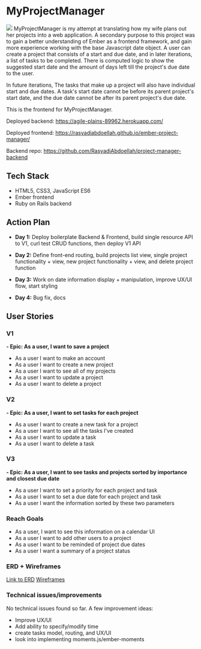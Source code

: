 
# MyProjectManager
![](https://i.imgur.com/7CDeJsb.png)
MyProjectManager is my attempt at translating how my wife plans out her projects into a web application. A secondary purpose to this project was to gain a better understanding of Ember as a frontend framework, and gain more experience working with the base Javascript date object. A user can create a project that consists of a start and due date, and in later iterations, a list of tasks to be completed. There is computed logic to show the suggested start date and the amount of days left till the project's due date to the user. 

In future iterations, The tasks that make up a project will also have individual start and due dates. A task's start date cannot be before its parent project's start date, and the due date cannot be after its parent project's due date.

This is the frontend for MyProjectManager.

Deployed backend: https://agile-plains-89962.herokuapp.com/

Deployed frontend: https://rasyadiabdoellah.github.io/ember-project-manager/

Backend repo: https://github.com/RasyadiAbdoellah/project-manager-backend

## Tech Stack
- HTML5, CSS3, JavaScript ES6
- Ember frontend
- Ruby on Rails backend

## Action Plan

- **Day 1:** Deploy boilerplate Backend & Frontend, build single resource API to V1, curl test CRUD functions, then deploy V1 API
  
- **Day 2:** Define front-end routing, build projects list view, single project functionality + view, new project functionality + view, and delete project function
 
- **Day 3:** Work on date information display + manipulation, improve UX/UI flow, start styling
  
- **Day 4:** Bug fix, docs

## User Stories
### V1
**- Epic: As a user, I want to save a project**
- As a user I want to make an account
- As a user I want to create a new project
- As a user I want to see all of my projects
- As a user I want to update a project
- As a user I want to delete a project

### V2
**- Epic: As a user, I want to set tasks for each project**
- As a user I want to create a new task for a project
- As a user I want to see all the tasks I've created
- As a user I want to update a task
- As a user I want to delete a task

### V3
**- Epic: As a user, I want to see tasks and projects sorted by importance and closest due date**
- As a user I want to set a priority for each project and task
- As a user I want to set a due date for each project and task
- As a user I want the information sorted by these two parameters

### Reach Goals
- As a user, I want to see this information on a calendar UI
- As a user I want to add other users to a project
- As a user I want to be reminded of project due dates
- As a user I want a summary of a project status


### ERD + Wireframes

[Link to ERD](https://www.lucidchart.com/invitations/accept/a00cd495-fe73-4f47-86d6-7921a5ae1631)
[Wireframes](https://i.imgur.com/4nNuqbL.jpg)

### Technical issues/improvements

No technical issues found so far. A few improvement ideas:
- Improve UX/UI
- Add ability to specify/modify time
- create tasks model, routing, and UX/UI
- look into implementing moments.js/ember-moments


